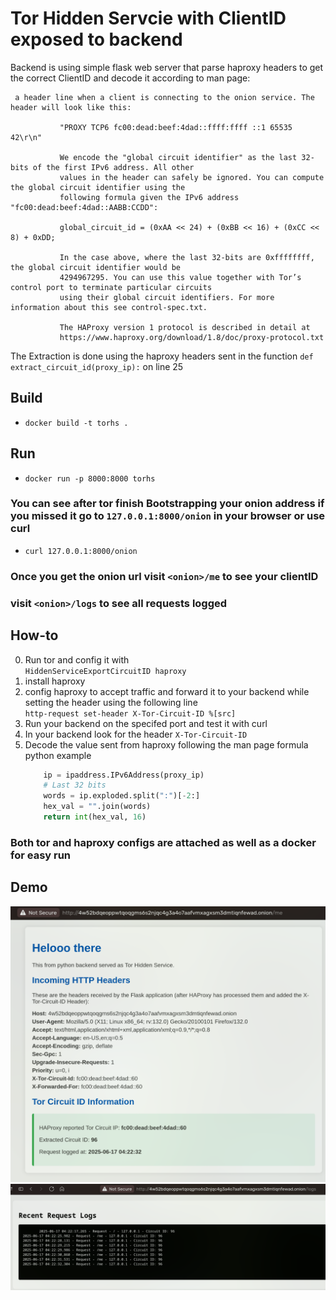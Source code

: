 # Tor Hidden Servcie with ClientID exposed to backend

Backend is using simple flask web server that parse haproxy headers to get the correct ClientID and decode it according to man page:  
```man
 a header line when a client is connecting to the onion service. The header will look like this:

           "PROXY TCP6 fc00:dead:beef:4dad::ffff:ffff ::1 65535 42\r\n"

           We encode the "global circuit identifier" as the last 32-bits of the first IPv6 address. All other
           values in the header can safely be ignored. You can compute the global circuit identifier using the
           following formula given the IPv6 address "fc00:dead:beef:4dad::AABB:CCDD":

           global_circuit_id = (0xAA << 24) + (0xBB << 16) + (0xCC << 8) + 0xDD;

           In the case above, where the last 32-bits are 0xffffffff, the global circuit identifier would be
           4294967295. You can use this value together with Tor’s control port to terminate particular circuits
           using their global circuit identifiers. For more information about this see control-spec.txt.

           The HAProxy version 1 protocol is described in detail at
           https://www.haproxy.org/download/1.8/doc/proxy-protocol.txt
```

The Extraction is done using the haproxy headers sent in the function `def extract_circuit_id(proxy_ip):` on line 25

## Build
- `docker build -t torhs .`
## Run
- `docker run -p 8000:8000 torhs`  
### You can see after tor finish Bootstrapping your onion address if you missed it go to `127.0.0.1:8000/onion` in your browser or use curl
- `curl 127.0.0.1:8000/onion`

### Once you get the onion url visit `<onion>/me` to see your clientID
### visit `<onion>/logs` to see all requests logged

## How-to
0. Run tor and config it with  
    `HiddenServiceExportCircuitID haproxy`
1. install haproxy
2. config haproxy to accept traffic and forward it to your backend while setting the header using the following line  
    `http-request set-header X-Tor-Circuit-ID %[src]`
3. Run your backend on the specifed port and test it with curl 
4. In your backend look for the header `X-Tor-Circuit-ID`
5. Decode the value sent from haproxy following the man page formula python example  
    ```python
        ip = ipaddress.IPv6Address(proxy_ip)
        # Last 32 bits
        words = ip.exploded.split(":")[-2:]
        hex_val = "".join(words)
        return int(hex_val, 16)
    ```

### Both tor and haproxy configs are attached as well as a docker for easy run

## Demo
![demo](.res/s1.png)
![demo](.res/s2.png)
